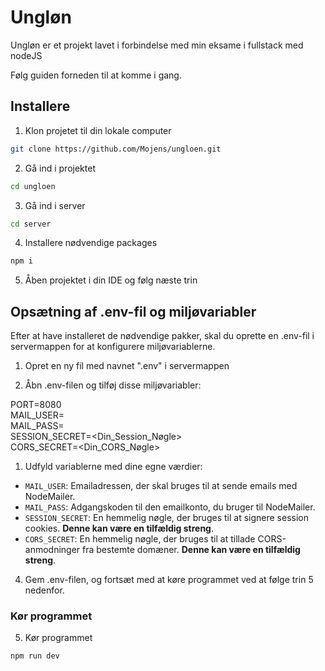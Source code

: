 # Ungløn

Ungløn er et projekt lavet i forbindelse med min eksame i fullstack med nodeJS

Følg guiden forneden til at komme i gang.

## Installere

1. Klon projetet til din lokale computer

```bash
git clone https://github.com/Mojens/ungloen.git
```
2. Gå ind i projektet

```bash
cd ungloen
```

3. Gå ind i server

```bash
cd server
```
4. Installere nødvendige packages

```bash
npm i
```
5. Åben projektet i din IDE og følg næste trin


## Opsætning af .env-fil og miljøvariabler

Efter at have installeret de nødvendige pakker, skal du oprette en .env-fil i servermappen for at konfigurere miljøvariablerne. 

1. Opret en ny fil med navnet ".env" i servermappen

2. Åbn .env-filen og tilføj disse miljøvariabler:
   

PORT=8080
<br>
MAIL_USER=<DinEmail>
<br>
MAIL_PASS=<DinEmailAdgangskode>
<br>
SESSION_SECRET=<Din_Session_Nøgle>
<br>
CORS_SECRET=<Din_CORS_Nøgle>


1. Udfyld variablerne med dine egne værdier:

- `MAIL_USER`: Emailadressen, der skal bruges til at sende emails med NodeMailer.
- `MAIL_PASS`: Adgangskoden til den emailkonto, du bruger til NodeMailer.
- `SESSION_SECRET`: En hemmelig nøgle, der bruges til at signere session cookies. <b>Denne kan være en tilfældig streng</b>.
- `CORS_SECRET`: En hemmelig nøgle, der bruges til at tillade CORS-anmodninger fra bestemte domæner. <b>Denne kan være en tilfældig streng</b>.

4. Gem .env-filen, og fortsæt med at køre programmet ved at følge trin 5 nedenfor.

### Kør programmet

5. Kør programmet

```bash
npm run dev
```
